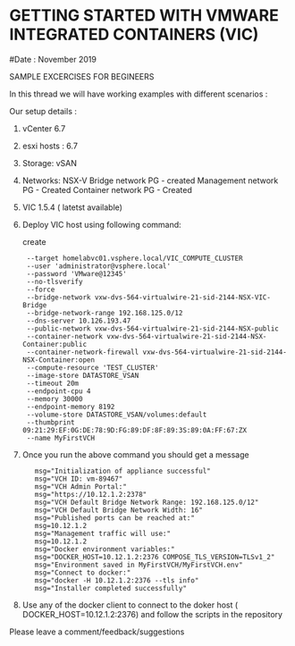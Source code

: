 # GETTING STARTED WITH VMWARE INTEGRATED CONTAINERS (VIC)


#Date : November 2019 



SAMPLE EXCERCISES FOR BEGINEERS 

In this thread we will have working examples with different scenarios :

Our setup details : 

1. vCenter 6.7  
2. esxi hosts : 6.7 
3. Storage: vSAN 
4. Networks: NSX-V
  Bridge network PG - created
  Management network PG - Created 
  Container network PG - Created 
5. VIC 1.5.4 ( latetst available) 
6. Deploy VIC host using following command: 

      create 
      
        --target homelabvc01.vsphere.local/VIC_COMPUTE_CLUSTER 
        --user 'administrator@vsphere.local' 
        --password 'VMware@12345' 
        --no-tlsverify 
        --force 
        --bridge-network vxw-dvs-564-virtualwire-21-sid-2144-NSX-VIC-Bridge
        --bridge-network-range 192.168.125.0/12 
        --dns-server 10.126.193.47  
        --public-network vxw-dvs-564-virtualwire-21-sid-2144-NSX-public
        --container-network vxw-dvs-564-virtualwire-21-sid-2144-NSX-Container:public 
        --container-network-firewall vxw-dvs-564-virtualwire-21-sid-2144-NSX-Container:open 
        --compute-resource 'TEST_CLUSTER' 
        --image-store DATASTORE_VSAN 
        --timeout 20m 
        --endpoint-cpu 4  
        --memory 30000
        --endpoint-memory 8192 
        --volume-store DATASTORE_VSAN/volumes:default 
        --thumbprint 09:21:29:EF:0G:DE:78:9D:FG:89:DF:8F:89:3S:89:0A:FF:67:ZX 
        --name MyFirstVCH
        
        
7. Once you run the above command you should get a message
    
          msg="Initialization of appliance successful"
          msg="VCH ID: vm-89467"
          msg="VCH Admin Portal:"
          msg="https://10.12.1.2:2378"
          msg="VCH Default Bridge Network Range: 192.168.125.0/12"
          msg="VCH Default Bridge Network Width: 16"
          msg="Published ports can be reached at:"
          msg=10.12.1.2
          msg="Management traffic will use:"
          msg=10.12.1.2
          msg="Docker environment variables:"
          msg="DOCKER_HOST=10.12.1.2:2376 COMPOSE_TLS_VERSION=TLSv1_2"
          msg="Environment saved in MyFirstVCH/MyFirstVCH.env"
          msg="Connect to docker:"
          msg="docker -H 10.12.1.2:2376 --tls info"
          msg="Installer completed successfully"

8. Use any of the docker client to connect to the doker host ( DOCKER_HOST=10.12.1.2:2376) and follow the scripts in the repository 


Please leave a comment/feedback/suggestions 


